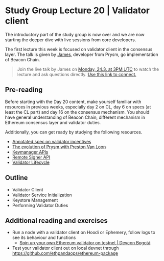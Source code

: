 # Study Group Lecture 20 | Validator client

The introductory part of the study group is now over and we are now starting the deeper dive with live sessions from core developers. 

The first lecture this week is focused on validator client in the consensus layer. The talk is given by [James](https://github.com/james-prysm), developer from Prysm, go implementation of Beacon Chain. 

> Join the live talk by James on [Monday, 24.3. at 3PM UTC](https://www.timeanddate.com/worldclock/converter.html?iso=20250324T150000&p1=1440&p2=37&p3=136&p4=237&p5=923&p6=204&p7=671&p8=16&p9=41&p10=107&p11=28) to watch the lecture and ask questions directly. [Use this link to connect.](https://meet.ethereum.org/eps-office-hours) 


## Pre-reading

Before starting with the Day 20 content, make yourself familiar with resources in previous weeks, especially day 2 on CL, day 6 on specs (at least the CL part) and day 16 on the consensus mechanism. You should have general understanding of Beacon Chain, different mechanism in Ethereum consensus layer and validator duties. 

Additionally, you can get ready by studying the following resources.

- [Annotated spec on validator incentives](https://eth2book.info/capella/part2/incentives/)
- [The evolution of Prysm with Preston Van Loon](https://www.youtube.com/watch?v=Lvlit-nIRfM)
- [Keymanager APIs](https://ethereum.github.io/keymanager-APIs/)
- [Remote Signer API](https://github.com/ethereum/remote-signing-api)
- [Validator Lifecycle](https://docs.prylabs.network/docs/how-prysm-works/validator-lifecycle)

## Outline

- Validator Client
- Validator Service Initialization
- Keystore Management
- Performing Validator Duties

## Additional reading and exercises

- Run a node with a validator client on Hoodi or Ephemery, follow logs to see its behaviour and functions
    - [Spin up your own Ethereum validator on testnet | Devcon Bogotá](https://www.youtube.com/watch?v=dWCck2IniNc)
- Test your validator client out on local devnet through https://github.com/ethpandaops/ethereum-package
